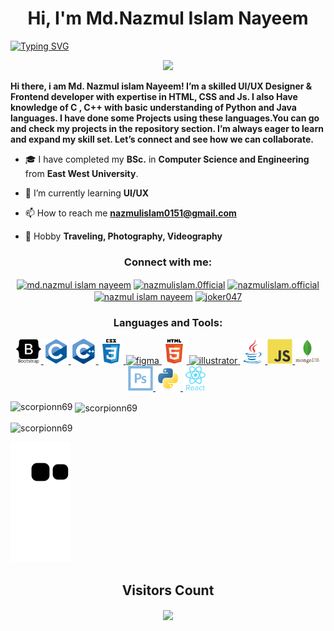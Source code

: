 <h1 align="center">Hi, I'm Md.Nazmul Islam Nayeem</h1>
<a href="https://git.io/typing-svg"><img src="https://readme-typing-svg.herokuapp.com?font=Fira+code&size=35&pause=1000&color=01B818&center=true&vCenter=true&width=1500&height=80&lines=welcome+to+my+Profile" alt="Typing SVG" /></a>

<p align="center"> <img src="https://github.com/ScorpionN69/ScorpionN69/blob/main/Nayeem.png?raw=true"></p>


**Hi there, i am Md. Nazmul islam Nayeem! I’m a skilled UI/UX Designer & Frontend developer with expertise in HTML, CSS and Js. I also Have knowledge of C , C++ with basic understanding of Python and Java languages. I have done some Projects using these languages.You can go and check my projects in the repository section. I’m always eager to learn and expand my skill set. Let’s connect and see how we can collaborate.**

- 🎓 I have completed my **BSc.** in **Computer Science and Engineering** from **East West University**.

- 🌱 I’m currently learning **UI/UX**

- 📫 How to reach me **nazmulislam0151@gmail.com**

- 🎨 Hobby **Traveling, Photography, Videography**


<h3 align="center">Connect with me:</h3>
<p align="center">
<a href="https://www.linkedin.com/in/scorpionn69/" target="blank"><img align="center" src="https://raw.githubusercontent.com/rahuldkjain/github-profile-readme-generator/master/src/images/icons/Social/linked-in-alt.svg" alt="md.nazmul islam nayeem" height="30" width="40" /></a>
<a href="https://fb.com/nazmulislam.0fficial" target="blank"><img align="center" src="https://raw.githubusercontent.com/rahuldkjain/github-profile-readme-generator/master/src/images/icons/Social/facebook.svg" alt="nazmulislam.0fficial" height="30" width="40" /></a>
<a href="https://instagram.com/nazmulislam.official" target="blank"><img align="center" src="https://raw.githubusercontent.com/rahuldkjain/github-profile-readme-generator/master/src/images/icons/Social/instagram.svg" alt="nazmulislam.official" height="30" width="40" /></a>
<a href="https://www.youtube.com/channel/UCap7Z4wvBPZeysIOkpzOXEA" target="blank"><img align="center" src="https://raw.githubusercontent.com/rahuldkjain/github-profile-readme-generator/master/src/images/icons/Social/youtube.svg" alt="nazmul islam nayeem" height="30" width="40" /></a>
<a href="https://codeforces.com/profile/joker047" target="blank"><img align="center" src="https://raw.githubusercontent.com/rahuldkjain/github-profile-readme-generator/master/src/images/icons/Social/codeforces.svg" alt="joker047" height="30" width="40" /></a>
</p>

<h3 align="center">Languages and Tools:</h3>
<p align="center"> <a href="https://getbootstrap.com" target="_blank" rel="noreferrer"> <img src="https://raw.githubusercontent.com/devicons/devicon/master/icons/bootstrap/bootstrap-plain-wordmark.svg" alt="bootstrap" width="40" height="40"/> </a> <a href="https://www.cprogramming.com/" target="_blank" rel="noreferrer"> <img src="https://raw.githubusercontent.com/devicons/devicon/master/icons/c/c-original.svg" alt="c" width="40" height="40"/> </a> <a href="https://www.w3schools.com/cpp/" target="_blank" rel="noreferrer"> <img src="https://raw.githubusercontent.com/devicons/devicon/master/icons/cplusplus/cplusplus-original.svg" alt="cplusplus" width="40" height="40"/> </a> <a href="https://www.w3schools.com/css/" target="_blank" rel="noreferrer"> <img src="https://raw.githubusercontent.com/devicons/devicon/master/icons/css3/css3-original-wordmark.svg" alt="css3" width="40" height="40"/> </a> <a href="https://www.figma.com/" target="_blank" rel="noreferrer"> <img src="https://www.vectorlogo.zone/logos/figma/figma-icon.svg" alt="figma" width="40" height="40"/> </a> <a href="https://www.w3.org/html/" target="_blank" rel="noreferrer"> <img src="https://raw.githubusercontent.com/devicons/devicon/master/icons/html5/html5-original-wordmark.svg" alt="html5" width="40" height="40"/> </a> <a href="https://www.adobe.com/in/products/illustrator.html" target="_blank" rel="noreferrer"> <img src="https://www.vectorlogo.zone/logos/adobe_illustrator/adobe_illustrator-icon.svg" alt="illustrator" width="40" height="40"/> </a> <a href="https://www.java.com" target="_blank" rel="noreferrer"> <img src="https://raw.githubusercontent.com/devicons/devicon/master/icons/java/java-original.svg" alt="java" width="40" height="40"/> </a> <a href="https://developer.mozilla.org/en-US/docs/Web/JavaScript" target="_blank" rel="noreferrer"> <img src="https://raw.githubusercontent.com/devicons/devicon/master/icons/javascript/javascript-original.svg" alt="javascript" width="40" height="40"/> </a> <a href="https://www.mongodb.com/" target="_blank" rel="noreferrer"> <img src="https://raw.githubusercontent.com/devicons/devicon/master/icons/mongodb/mongodb-original-wordmark.svg" alt="mongodb" width="40" height="40"/> </a> <a href="https://www.photoshop.com/en" target="_blank" rel="noreferrer"> <img src="https://raw.githubusercontent.com/devicons/devicon/master/icons/photoshop/photoshop-line.svg" alt="photoshop" width="40" height="40"/> </a> <a href="https://www.python.org" target="_blank" rel="noreferrer"> <img src="https://raw.githubusercontent.com/devicons/devicon/master/icons/python/python-original.svg" alt="python" width="40" height="40"/> </a> <a href="https://reactjs.org/" target="_blank" rel="noreferrer"> <img src="https://raw.githubusercontent.com/devicons/devicon/master/icons/react/react-original-wordmark.svg" alt="react" width="40" height="40"/> </a> </p>

<p><img align="left" src="https://github-readme-stats.vercel.app/api/top-langs?username=scorpionn69&show_icons=true&locale=en&layout=compact" alt="scorpionn69" /></p>

<p>&nbsp;<img align="center" src="https://github-readme-stats.vercel.app/api?username=scorpionn69&show_icons=true&locale=en" alt="scorpionn69" /></p>

<p><img align="center" src="https://github-readme-streak-stats.herokuapp.com/?user=scorpionn69&" alt="scorpionn69" /></p>

<picture>
  <source
    media="(prefers-color-scheme: dark)"
    srcset="https://raw.githubusercontent.com/scorpionN69/scorpionN69/output/github-contribution-grid-snake-dark.svg"
  />
  <source
    media="(prefers-color-scheme: light)"
    srcset="https://raw.githubusercontent.com/scorpionN69/scorpionN69/output/github-contribution-grid-snake.svg"
  />
  <img
    alt="github contribution grid snake animation"
    src="https://raw.githubusercontent.com/scorpionN69/scorpionN69/output/github-contribution-grid-snake.svg"
  />
</picture>


<br>
<h2 align="center">Visitors Count</h2>  
<p align="center"><img align="center" src="https://profile-counter.glitch.me/{ScorpionN69}/count.svg" /></p> 
<br>
